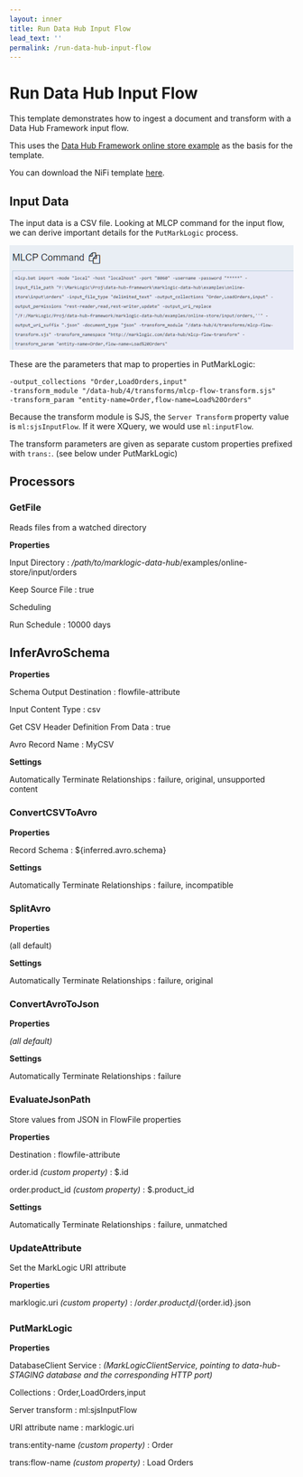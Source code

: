 ```yaml
---
layout: inner
title: Run Data Hub Input Flow
lead_text: ''
permalink: /run-data-hub-input-flow
---
```


# Run Data Hub Input Flow

This template demonstrates how to ingest a document and transform with a Data Hub Framework input flow.

This uses the [Data Hub Framework online store example][online-store-dhf-example] as the basis for the template. 

You can download the NiFi template [here][dhf-template].

## Input Data

The input data is a CSV file. Looking at MLCP command for the input flow, we can derive important details for the `PutMarkLogic` process.

![MLCP import command](./images/dhf-input-flow-mlcp-command.png)

These are the parameters that map to properties in PutMarkLogic:

```
-output_collections "Order,LoadOrders,input"
-transform_module "/data-hub/4/transforms/mlcp-flow-transform.sjs" 
-transform_param "entity-name=Order,flow-name=Load%20Orders"
```

Because the transform module is SJS, the `Server Transform` property value is `ml:sjsInputFlow`. If it were XQuery, we would use `ml:inputFlow`.

The transform parameters are given as separate custom properties prefixed with `trans:`. (see below under PutMarkLogic)


## Processors

### GetFile

Reads files from a watched directory

**Properties**

Input Directory
 : */path/to/marklogic-data-hub*/examples/online-store/input/orders

Keep Source File
 : true 

Scheduling

Run Schedule
 : 10000 days

## InferAvroSchema

**Properties**

Schema Output Destination
 : flowfile-attribute

Input Content Type
 : csv

Get CSV Header Definition From Data
 : true

Avro Record Name
 : MyCSV

**Settings**

Automatically Terminate Relationships
 : failure, original, unsupported content

### ConvertCSVToAvro

**Properties**

Record Schema
 : ${inferred.avro.schema}

**Settings**

Automatically Terminate Relationships
 : failure, incompatible

### SplitAvro

**Properties**

(all default)

**Settings**

Automatically Terminate Relationships
 : failure, original

### ConvertAvroToJson

**Properties**

*(all default)*

**Settings**

Automatically Terminate Relationships
 : failure

### EvaluateJsonPath

Store values from JSON in FlowFile properties

**Properties**

Destination
 : flowfile-attribute

order.id *(custom property)*
 : $.id 

order.product_id *(custom property)*
 : $.product_id 

**Settings**

Automatically Terminate Relationships
 : failure, unmatched

### UpdateAttribute
 Set the MarkLogic URI attribute

**Properties**

marklogic.uri *(custom property)*
 : /${order.product_id}/${order.id}.json 

### PutMarkLogic

**Properties**

DatabaseClient Service
 : *(MarkLogicClientService, pointing to data-hub-STAGING database and the corresponding HTTP port)*

Collections
 : Order,LoadOrders,input

Server transform
 : ml:sjsInputFlow

URI attribute name
 : marklogic.uri

trans:entity-name *(custom property)*
 : Order

trans:flow-name *(custom property)*
 : Load Orders


[online-store-dhf-example]:https://github.com/marklogic/marklogic-data-hub/tree/4.0.1/examples/online-store
[dhf-template]:./files/DataHubInputFlow.xml
